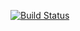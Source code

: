 [![Build Status](https://travis-ci.org/Vailorium/tutorial_4.2021.png)](https://travis-ci.org/Vailorium/tutorial_4.2021)
